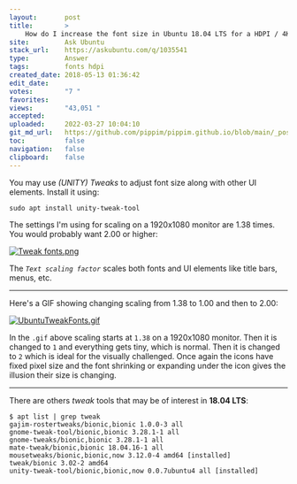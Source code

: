 ```yaml
---
layout:       post
title:        >
    How do I increase the font size in Ubuntu 18.04 LTS for a HDPI / 4K display?
site:         Ask Ubuntu
stack_url:    https://askubuntu.com/q/1035541
type:         Answer
tags:         fonts hdpi
created_date: 2018-05-13 01:36:42
edit_date:    
votes:        "7 "
favorites:    
views:        "43,051 "
accepted:     
uploaded:     2022-03-27 10:04:10
git_md_url:   https://github.com/pippim/pippim.github.io/blob/main/_posts/2018/2018-05-13-How-do-I-increase-the-font-size-in-Ubuntu-18.04-LTS-for-a-HDPI-_-4K-display_.md
toc:          false
navigation:   false
clipboard:    false
---
```


You may use *(UNITY) Tweaks* to adjust font size along with other UI elements. Install it using:

``` 
sudo apt install unity-tweak-tool
```

The settings I'm using for scaling on a 1920x1080 monitor are 1.38 times. You would probably want 2.00 or higher:

[![Tweak fonts.png][1]][1]

The *`Text scaling factor`* scales both fonts and UI elements like title bars, menus, etc.


----------

Here's a GIF showing changing scaling from 1.38 to 1.00 and then to 2.00:

[![UbuntuTweakFonts.gif][2]][2]

In the `.gif` above scaling starts at `1.38` on a 1920x1080 monitor. Then it is changed to `1` and everything gets tiny, which is normal. Then it is changed to `2` which is ideal for the visually challenged. Once again the icons have fixed pixel size and the font shrinking or expanding under the icon gives the illusion their size is changing.

----------

There are others *tweak* tools that may be of interest in **18.04 LTS**:

``` 
$ apt list | grep tweak
gajim-rostertweaks/bionic,bionic 1.0.0-3 all
gnome-tweak-tool/bionic,bionic 3.28.1-1 all
gnome-tweaks/bionic,bionic 3.28.1-1 all
mate-tweak/bionic,bionic 18.04.16-1 all
mousetweaks/bionic,bionic,now 3.12.0-4 amd64 [installed]
tweak/bionic 3.02-2 amd64
unity-tweak-tool/bionic,bionic,now 0.0.7ubuntu4 all [installed]
```

  [1]: https://i.stack.imgur.com/ebLJk.png
  [2]: https://i.stack.imgur.com/VujGV.gif
